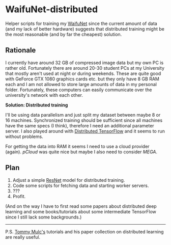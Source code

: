 # WaifuNet-distributed

Helper scripts for training my [WaifuNet](https://github.com/leyhline/WaifuNet) since the current amount of data (and my lack of better hardware) suggests that distributed training might be the most reasonable (and by far the cheapest) solution.

## Rationale

I currently have around 32 GB of compressed image data but my own PC is rather old. Fortunately there are around 20-30 student PCs at my University that mostly aren't used at night or during weekends. These are quite good with GeForce GTX 1080 graphics cards etc. but they only have 8 GB RAM each and I am not allowed to store large amounts of data in my personal folder. Fortunately, these computers can easily communicate over the university's network with each other.

**Solution: Distributed training**

I'll be using data parallelism and just split my dataset between maybe 8 or 16 machines. Synchronized training should be sufficient since all machines have the same specs (I think), therefore I need an additional parameter server. I also played around with [Distributed TensorFlow](https://www.tensorflow.org/deploy/distributed) and it seems to run without problems.

For getting the data into RAM it seems I need to use a cloud provider (again). *pCloud* was quite nice but maybe I also need to consider *MEGA*.

## Plan

1. Adjust a simple [ResNet](https://github.com/tensorflow/models/tree/master/official/resnet) model for distributed training.
2. Code some scripts for fetching data and starting worker servers.
3. ???
4. Profit.

(And on the way I have to first read some papers about distributed deep learning and some books/tutorials about some intermediate TensorFlow since I still lack some backgrounds.)

---

P.S. [Tommy Mulc's](https://github.com/tmulc18) tutorials and his paper collection on distributed learning are really useful.
